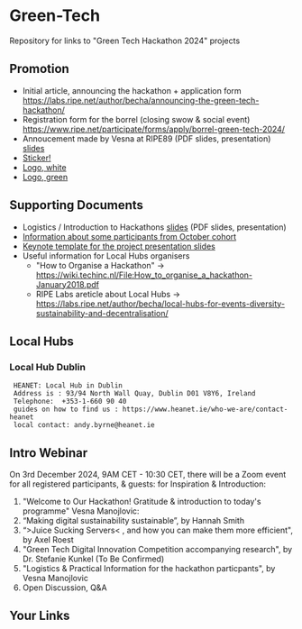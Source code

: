 # Green-Tech

Repository for links to "Green Tech Hackathon 2024" projects

## Promotion

* Initial article, announcing the hackathon + application form https://labs.ripe.net/author/becha/announcing-the-green-tech-hackathon/
* Registration form for the borrel (closing swow & social event) https://www.ripe.net/participate/forms/apply/borrel-green-tech-2024/
* Annoucement made by Vesna at RIPE89 (PDF slides, presentation) [slides](xs-new-pdf-announcing-Green%20Tech-hackathon.pdf)
* [Sticker!](https://github.com/RIPE-Atlas-Community/Green-Tech/blob/main/green%20tech%20hackathon%20sticker%20print.png)
* [Logo, white](https://github.com/RIPE-Atlas-Community/Green-Tech/blob/main/Design_Hackathon_2024_white.png)
* [Logo, green](https://github.com/RIPE-Atlas-Community/Green-Tech/blob/main/Design_Hackathon_202401.jpg)

## Supporting Documents

* Logistics / Introduction to Hackathons  [slides](https://github.com/RIPE-Atlas-Community/Green-Tech/blob/main/pdf-generic-intro-to-hackathons.pdf) (PDF slides, presentation)
* [Information about some participants from October cohort](1st-round-green-tech-hackathon-to%20share.pdf)
* [Keynote template for the project presentation slides](hackathon-results-slides-template.key)
* Useful information for Local Hubs organisers
  * "How to Organise a Hackathon" -> https://wiki.techinc.nl/File:How_to_organise_a_hackathon-January2018.pdf
  * RIPE Labs areticle about Local Hubs -> https://labs.ripe.net/author/becha/local-hubs-for-events-diversity-sustainability-and-decentralisation/

## Local Hubs

### Local Hub Dublin 

```
 HEANET: Local Hub in Dublin
 Address is : 93/94 North Wall Quay, Dublin D01 V8Y6, Ireland
 Telephone:  +353-1-660 90 40
 guides on how to find us : https://www.heanet.ie/who-we-are/contact-heanet
 local contact: andy.byrne@heanet.ie
```

## Intro Webinar 

On 3rd December 2024, 9AM CET - 10:30 CET, there will be a Zoom event for all registered participants, & guests: for Inspiration & Introduction: 

1. "Welcome to Our Hackathon! Gratitude & introduction to today's programme"  Vesna Manojlovic: 
2. “Making digital sustainability sustainable”, by Hannah Smith 
3. “>Juice Sucking Servers< , and how you can make them more efficient", by Axel Roest
4. "Green Tech Digital Innovation Competition accompanying research", by Dr. Stefanie Kunkel (To Be Confirmed) 
5. "Logistics & Practical Information for the hackathon particpants", by Vesna Manojlovic
6. Open Discussion, Q&A 

## Your Links
